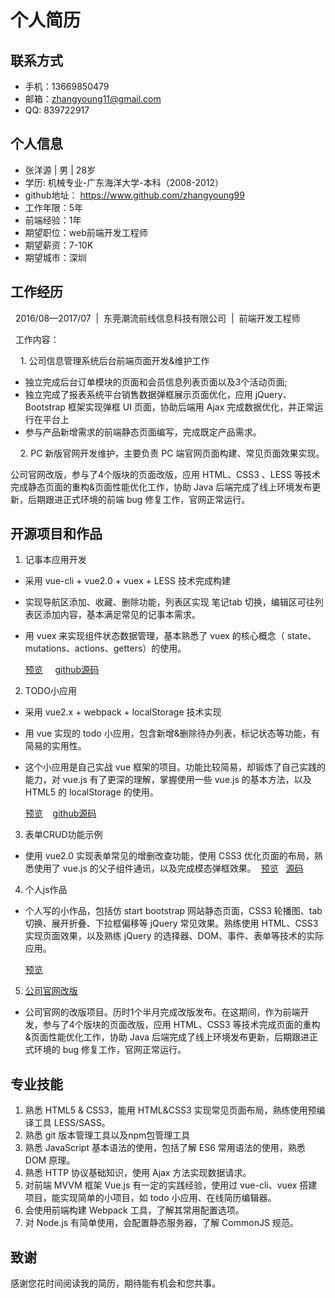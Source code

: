 # 个人简历

## 联系方式
* 手机：13669850479
* 邮箱：zhangyoung11@gmail.com
* QQ: 839722917

## 个人信息
* 张洋源 | 男 | 28岁
* 学历: 机械专业-广东海洋大学-本科（2008-2012）
* github地址： https://www.github.com/zhangyoung99
* 工作年限：5年
* 前端经验：1年
* 期望职位：web前端开发工程师
* 期望薪资：7-10K
* 期望城市：深圳

## 工作经历

&nbsp;&nbsp;2016/08—2017/07&nbsp;&nbsp;|&nbsp;&nbsp;东莞潮流前线信息科技有限公司&nbsp;&nbsp;|&nbsp;&nbsp;前端开发工程师

&nbsp;&nbsp;工作内容：

&nbsp;&nbsp;&nbsp;&nbsp;1. 公司信息管理系统后台前端页面开发&维护工作

- 独立完成后台订单模块的页面和会员信息列表页面以及3个活动页面;
- 独立完成了报表系统平台销售数据弹框展示页面优化，应用 jQuery、Bootstrap 框架实现弹框 UI 页面，协助后端用 Ajax 完成数据优化，并正常运行在平台上
- 参与产品新增需求的前端静态页面编写，完成既定产品需求。

&nbsp;&nbsp;&nbsp;&nbsp;2. PC 新版官网开发维护，主要负责 PC 端官网页面构建、常见页面效果实现。

公司官网改版，参与了4个版块的页面改版，应用 HTML、CSS3 、LESS 等技术完成静态页面的重构&页面性能优化工作，协助 Java 后端完成了线上环境发布更新，后期跟进正式环境的前端 bug 修复工作，官网正常运行。

## 开源项目和作品

1. 记事本应用开发
- 采用 vue-cli + vue2.0 + vuex + LESS 技术完成构建

- 实现导航区添加、收藏、删除功能，列表区实现 笔记tab 切换，编辑区可往列表区添加内容，基本满足常见的记事本需求。
- 用 vuex 来实现组件状态数据管理，基本熟悉了 vuex 的核心概念（ state、 mutations、actions、getters）的使用。
 
    [预览](https://zhangyoung99.github.io/vue-demo/notes-app/dist/index.html) &nbsp;&nbsp;&nbsp; [github源码](https://github.com/zhangyoung99/vue-demo/tree/master/notes-app)

2. TODO小应用
- 采用 vue2.x + webpack + localStorage 技术实现
- 用 vue 实现的 todo 小应用，包含新增&删除待办列表，标记状态等功能，有简易的实用性。
- 这个小应用是自己实战 vue 框架的项目。功能比较简易，却锻炼了自己实践的能力，对 vue.js 有了更深的理解，掌握使用一些 vue.js 的基本方法，以及 HTML5 的 localStorage 的使用。

    [预览](https://zhangyoung99.github.io/vue-demo/todo/page.html) &nbsp;&nbsp;&nbsp;[github源码](https://github.com/zhangyoung99/vue-demo/tree/master/todo)
    
3. 表单CRUD功能示例
- 使用 vue2.0 实现表单常见的增删改查功能，使用 CSS3 优化页面的布局，熟悉使用了 vue.js 的父子组件通讯，以及完成模态弹框效果。&nbsp;&nbsp;[预览](https://zhangyoung99.github.io/vue-demo/demo-CRUD/index.html) &nbsp;&nbsp;[源码](https://github.com/zhangyoung99/vue-demo/tree/master/demo-CRUD)

4. 个人js作品
  - 个人写的小作品，包括仿 start bootstrap 网站静态页面，CSS3 轮播图、tab 切换、展开折叠、下拉框偏移等 jQuery 常见效果。熟练使用 HTML、CSS3 实现页面效果，以及熟练 jQuery 的选择器、DOM、事件、表单等技术的实际应用。
   
      [预览](https://zhangyoung99.github.io/js-works/)
   
5. [公司官网改版](http://www.souyute.com/oto/syt/front/Celucasn)
- 公司官网的改版项目。历时1个半月完成改版发布。在这期间，作为前端开发，参与了4个版块的页面改版，应用 HTML、CSS3 等技术完成页面的重构&页面性能优化工作，协助 Java 后端完成了线上环境发布更新，后期跟进正式环境的 bug 修复工作，官网正常运行。
 
## 专业技能

1. 熟悉 HTML5 & CSS3，能用 HTML&CSS3 实现常见页面布局，熟练使用预编译工具 LESS/SASS。
2. 熟悉 git 版本管理工具以及npm包管理工具
3. 熟悉 JavaScript 基本语法的使用，包括了解 ES6 常用语法的使用，熟悉 DOM 原理。
4. 熟悉 HTTP 协议基础知识，使用 Ajax 方法实现数据请求。
5. 对前端 MVVM 框架 Vue.js 有一定的实践经验，使用过 vue-cli、vuex 搭建项目，能实现简单的小项目，如 todo 小应用、在线简历编辑器。
6. 会使用前端构建 Webpack 工具，了解其常用配置选项。
7. 对 Node.js 有简单使用，会配置静态服务器，了解 CommonJS 规范。

## 致谢
感谢您花时间阅读我的简历，期待能有机会和您共事。
